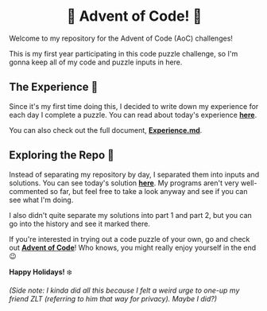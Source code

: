 <h1 align="center">🎄 Advent of Code! 🎄</h1>

Welcome to my repository for the Advent of Code (AoC) challenges!

This is my first year participating in this code puzzle challenge, so I'm gonna keep all of my code and puzzle inputs in here.

## The Experience 🎀

Since it's my first time doing this, I decided to write down my experience for each day I complete a puzzle. You can read about today's experience [**here**](https://github.com/Valenciola/Advent-o-Code/blob/main/Experience.md#day-3---12423).

You can also check out the full document, [**Experience.md**](https://github.com/Valenciola/Advent-o-Code/blob/main/Experience.md).

## Exploring the Repo 🚀

Instead of separating my repository by day, I separated them into inputs and solutions. You can see today's solution [**here**](https://github.com/Valenciola/Advent-o-Code/blob/main/Solutions/Chal3.py). My programs aren't very well-commented so far, but feel free to take a look anyway and see if you can see what I'm doing.

I also didn't quite separate my solutions into part 1 and part 2, but you can go into the history and see it marked there.

If you're interested in trying out a code puzzle of your own, go and check out [**Advent of Code**](https://adventofcode.com/2023)! Who knows, you might really enjoy yourself in the end 😉

**Happy Holidays!** ❄️

*(Side note: I kinda did all this because I felt a weird urge to one-up my friend ZLT (referring to him that way for privacy). Maybe I did?)*
